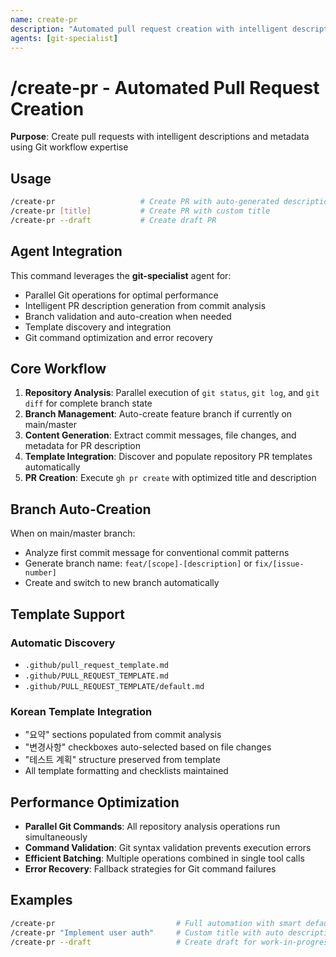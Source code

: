 ```yaml
---
name: create-pr
description: "Automated pull request creation with intelligent descriptions and metadata"
agents: [git-specialist]
---
```


# /create-pr - Automated Pull Request Creation

**Purpose**: Create pull requests with intelligent descriptions and metadata using Git workflow expertise

## Usage

```bash
/create-pr                   # Create PR with auto-generated description
/create-pr [title]           # Create PR with custom title  
/create-pr --draft           # Create draft PR
```

## Agent Integration

This command leverages the **git-specialist** agent for:
- Parallel Git operations for optimal performance
- Intelligent PR description generation from commit analysis
- Branch validation and auto-creation when needed
- Template discovery and integration
- Git command optimization and error recovery

## Core Workflow

1. **Repository Analysis**: Parallel execution of `git status`, `git log`, and `git diff` for complete branch state
2. **Branch Management**: Auto-create feature branch if currently on main/master
3. **Content Generation**: Extract commit messages, file changes, and metadata for PR description
4. **Template Integration**: Discover and populate repository PR templates automatically
5. **PR Creation**: Execute `gh pr create` with optimized title and description

## Branch Auto-Creation

When on main/master branch:
- Analyze first commit message for conventional commit patterns
- Generate branch name: `feat/[scope]-[description]` or `fix/[issue-number]`
- Create and switch to new branch automatically

## Template Support

### Automatic Discovery
- `.github/pull_request_template.md`
- `.github/PULL_REQUEST_TEMPLATE.md`
- `.github/PULL_REQUEST_TEMPLATE/default.md`

### Korean Template Integration
- "요약" sections populated from commit analysis
- "변경사항" checkboxes auto-selected based on file changes
- "테스트 계획" structure preserved from template
- All template formatting and checklists maintained

## Performance Optimization

- **Parallel Git Commands**: All repository analysis operations run simultaneously
- **Command Validation**: Git syntax validation prevents execution errors
- **Efficient Batching**: Multiple operations combined in single tool calls
- **Error Recovery**: Fallback strategies for Git command failures

## Examples

```bash
/create-pr                           # Full automation with smart defaults
/create-pr "Implement user auth"     # Custom title with auto description
/create-pr --draft                   # Create draft for work-in-progress
```
